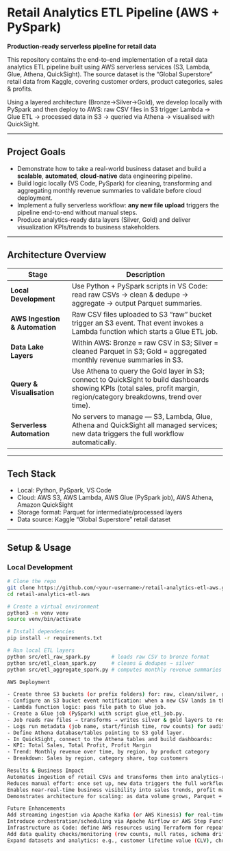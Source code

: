 # Retail Analytics ETL Pipeline (AWS + PySpark)  
**Production-ready serverless pipeline for retail data**  
  
This repository contains the end-to-end implementation of a retail data analytics ETL pipeline built using AWS serverless services (S3, Lambda, Glue, Athena, QuickSight). The source dataset is the “Global Superstore” retail data from Kaggle, covering customer orders, product categories, sales & profits.  

Using a layered architecture (Bronze→Silver→Gold), we develop locally with PySpark and then deploy to AWS: raw CSV files in S3 trigger Lambda → Glue ETL → processed data in S3 → queried via Athena → visualised with QuickSight.  
  
---

## Project Goals  
- Demonstrate how to take a real-world business dataset and build a **scalable**, **automated**, **cloud-native** data engineering pipeline.  
- Build logic locally (VS Code, PySpark) for cleaning, transforming and aggregating monthly revenue summaries to validate before cloud deployment.  
- Implement a fully serverless workflow: **any new file upload** triggers the pipeline end-to-end without manual steps.  
- Produce analytics-ready data layers (Silver, Gold) and deliver visualization KPIs/trends to business stakeholders.  

---

## Architecture Overview  

| Stage | Description |
|-------|-------------|
| **Local Development** | Use Python + PySpark scripts in VS Code: read raw CSVs → clean & dedupe → aggregate → output Parquet summaries. |
| **AWS Ingestion & Automation** | Raw CSV files uploaded to S3 “raw” bucket trigger an S3 event. That event invokes a Lambda function which starts a Glue ETL job. |
| **Data Lake Layers** | Within AWS: Bronze = raw CSV in S3; Silver = cleaned Parquet in S3; Gold = aggregated monthly revenue summaries in S3. |
| **Query & Visualisation** | Use Athena to query the Gold layer in S3; connect to QuickSight to build dashboards showing KPIs (total sales, profit margin, region/category breakdowns, trend over time). |
| **Serverless Automation** | No servers to manage — S3, Lambda, Glue, Athena and QuickSight all managed services; new data triggers the full workflow automatically. |

---

## Tech Stack  
- Local: Python, PySpark, VS Code  
- Cloud: AWS S3, AWS Lambda, AWS Glue (PySpark job), AWS Athena, Amazon QuickSight  
- Storage format: Parquet for intermediate/processed layers  
- Data source: Kaggle “Global Superstore” retail dataset  

---

## Setup & Usage  

### Local Development  
```bash
# Clone the repo
git clone https://github.com/<your-username>/retail-analytics-etl-aws.git
cd retail-analytics-etl-aws

# Create a virtual environment
python3 -m venv venv
source venv/bin/activate

# Install dependencies
pip install -r requirements.txt

# Run local ETL layers
python src/etl_raw_spark.py       # loads raw CSV to bronze format
python src/etl_clean_spark.py     # cleans & dedupes → silver
python src/etl_aggregate_spark.py # computes monthly revenue summaries → gold

AWS Deployment

- Create three S3 buckets (or prefix folders) for: raw, clean/silver, gold data.
- Configure an S3 bucket event notification: when a new CSV lands in the raw zone, invoke the Lambda function.
- Lambda function logic: pass file path to Glue job.
- Create a Glue job (PySpark) with script glue_etl_job.py.
- Job reads raw files → transforms → writes silver & gold layers to respective S3 zones.
- Logs run metadata (job name, start/finish time, row counts) for auditing.
- Define Athena database/tables pointing to S3 gold layer.
- In QuickSight, connect to the Athena tables and build dashboards:
- KPI: Total Sales, Total Profit, Profit Margin
- Trend: Monthly revenue over time, by region, by product category
- Breakdown: Sales by region, category share, top customers

Results & Business Impact
Automates ingestion of retail CSVs and transforms them into analytics-ready monthly summaries.
Reduces manual effort: once set up, new data triggers the full workflow automatically.
Enables near-real-time business visibility into sales trends, profit margins, region/category performance.
Demonstrates architecture for scaling: as data volume grows, Parquet + serverless services scale effectively without infrastructure overhead.

Future Enhancements
Add streaming ingestion via Apache Kafka (or AWS Kinesis) for real-time/near-real-time data flows.
Introduce orchestration/scheduling via Apache Airflow or AWS Step Functions to manage dependencies, retries, and monitoring.
Infrastructure as Code: define AWS resources using Terraform for repeatable, versioned deployments.
Add data quality checks/monitoring (row counts, null rates, schema drift) and alerting (via CloudWatch/SNS).
Expand datasets and analytics: e.g., customer lifetime value (CLV), churn analysis, forecasting using ML.
